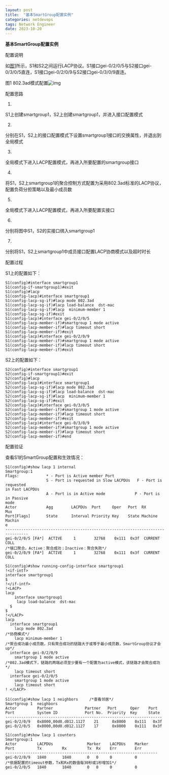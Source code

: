 ```yaml
---
layout: post
title:  "基本SmartGroup配置实例"
categories: netdevops
tags: Network Engineer
date: 2023-10-20
---
```


**基本SmartGroup配置实例**

配置说明

如[图1](http://127.0.0.1:8890/files/Lib20180125163910_R2_4/documents/链路层协议/topics/43-基本SmartGroup配置实例.html#SmartGroup配置实例-2FFF657E__ad模式配置-9C13ACB3)所示，S1和S2之间运行LACP协议。S1接口gei-0/2/0/5与S2接口gei-0/3/0/5直连，S1接口gei-0/2/0/9与S2接口gei-0/3/0/9直连。



图1 802.3ad模式配置![img](http://127.0.0.1:8890/files/Lib20180125163910_R2_4/documents/%E9%93%BE%E8%B7%AF%E5%B1%82%E5%8D%8F%E8%AE%AE/topics/images/802.3ad%E6%A8%A1%E5%BC%8F%E9%85%8D%E7%BD%AE.png)

配置思路

1. 

   S1上创建smartgroup1，S2上创建smartgroup1，并进入接口配置模式

2. 

   分别在S1，S2上的接口配置模式下设置smartgroup1接口的交换属性，并退出到全局模式

3. 

   全局模式下进入LACP配置模式，再进入所要配置的smartgroup接口

4. 

   将S1，S2上smartgroup1的聚合控制方式配置为采用802.3ad标准的LACP协议，配置负荷分担策略以及最小成员数

5. 

   全局模式下进入LACP配置模式，再进入所要配置实接口

6. 

   分别将图中S1，S2的实接口绑入smartgroup1

7. 

   分别将S1，S2上smartgroup1中成员接口配置LACP协商模式以及超时时长

配置过程

S1上的配置如下：

```
S1(config)#interface smartgroup1                                                                                                 
S1(config-if-smartgroup1)#exit 
S1(config)#lacp
S1(config-lacp)#interface smartgroup1
S1(config-lacp-sg-if)#lacp mode 802.3ad
S1(config-lacp-sg-if)#lacp load-balance  dst-mac
S1(config-lacp-sg-if)#lacp  minimum-member 1
S1(config-lacp-sg-if)#exit 
S1(config-lacp)#interface gei-0/2/0/5 
S1(config-lacp-member-if)#smartgroup 1 mode active
S1(config-lacp-member-if)#lacp timeout short
S1(config-lacp-member-if)#exit
S1(config-lacp)#interface gei-0/2/0/9 
S1(config-lacp-member-if)#smartgroup 1 mode active
S1(config-lacp-member-if)#lacp timeout short
S1(config-lacp-member-if)#exit
```

S2上的配置如下：

```
S2(config)#interface smartgroup1                                                                                                 
S2(config-if-smartgroup1)#exit 
S2(config)#lacp
S2(config-lacp)#interface smartgroup1
S2(config-lacp-sg-if)#lacp mode 802.3ad
S2(config-lacp-sg-if)#lacp load-balance  dst-mac
S2(config-lacp-sg-if)#lacp  minimum-member 1
S2(config-lacp-sg-if)#exit
S2(config-lacp)#interface gei-0/3/0/5 
S2(config-lacp-member-if)#smartgroup 1 mode active 
S2(config-lacp-member-if)#lacp timeout short 
S2(config-lacp-member-if)#exit
S2(config-lacp)#interface gei-0/3/0/9
S2(config-lacp-member-if)#smartgroup 1 mode active 
S2(config-lacp-member-if)#lacp timeout short
S2(config-lacp-member-if)#end
```

配置验证

查看S1的SmartGroup配置和生效情况：

```
S1(config)#show lacp 1 internal 
Smartgroup:1
Flags:            * - Port is Active member Port 
                  S - Port is requested in Slow LACPDUs   F - Port is requested  
in Fast LACPDUs 
                  A - Port is in Active mode             P - Port is in Passive
mode
Actor             Agg        LACPDUs  Port     Oper   Port  RX            Mux 
Port[Flags]       State      Interval Priority Key    State Machine   Machin 
e 
--------------------------------------------------------------------------------
gei-0/2/0/5 [FA*]  ACTIVE     1        32768    0x111  0x3f  CURRENT       COLL  
/*端口聚合。Active：聚合成功；Inactive：聚合失败*/ 
gei-0/2/0/9 [FA*]  ACTIVE     1        32768    0x111  0x3f  CURRENT       COLL

S1(config)#show running-config-interface smartgroup1 
!<if-intf> 
interface smartgroup1 
$ 
!</if-intf>
!<LACP>
lacp
    interface smartgroup1
     lacp load-balance  dst-mac
  $
$ 
!</LACP> 
lacp 
  interface smartgroup1 
    lacp mode 802.3ad                
/*协商模式*/ 
    lacp minimum-member 1            
/*聚合成功最小成员数，只有聚合成功的链路大于或等于最小成员数，SmartGroup协议才会up*/ 
  interface gei-0/2/0/9 
    smartgroup 1 mode active  
/*802.3ad模式下，链路的两端必须至少要有一个配置为active模式，该链路才会聚合成功 */
    lacp timeout short 
  interface gei-0/2/0/5 
    smartgroup 1 mode active 
    lacp timeout short 
! </LACP>     

S1(config)#show lacp 1 neighbors     /*查看邻居*/ 
Smartgroup 1  neighbors 
Actor         Partner              Partner   Port      Oper    Port 
Port          System ID            Port No.  Priority  Key     State
--------------------------------------------------------------------- 
gei-0/2/0/9   0x8000,00d0.d012.1127    21      0x8000    0x111   0x3f
gei-0/2/0/5   0x8000,00d0.d012.1127    17      0x8000    0x111   0x3f

S1(config)#show lacp 1 counters 
Smartgroup:1 
Actor         LACPDUs               Marker    LACPDUs    Marker 
Port          Tx         Rx         Tx  Rx    Err        Err 
------------------------------------------------------------------- 
gei-0/2/0/9   1840       1840       0   0     0          0           
/*依据配置的timeout参数，Tx和Rx的数值每30秒或1秒增加1*/
gei-0/2/0/5   1840       1840       0   0     0          0
```